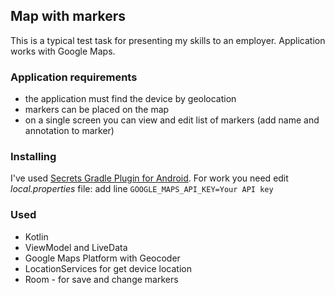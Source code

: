 ## Map with markers

This is a typical test task for presenting my skills to an employer. Application works with Google
Maps.

### Application requirements

- the application must find the device by geolocation
- markers can be placed on the map
- on a single screen you can view and edit list of markers (add name and annotation to marker)

### Installing

I've used  [Secrets Gradle Plugin for Android](https://github.com/google/secrets-gradle-plugin). For
work you need edit *local.properties* file: add line `GOOGLE_MAPS_API_KEY=Your API key`

### Used

- Kotlin
- ViewModel and LiveData
- Google Maps Platform with Geocoder
- LocationServices for get device location
- Room - for save and change markers
